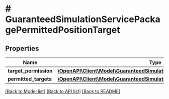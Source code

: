 # # GuaranteedSimulationServicePackagePermittedPositionTarget

## Properties

Name | Type | Description | Notes
------------ | ------------- | ------------- | -------------
**target_permission** | [**\OpenAPI\Client\Model\GuaranteedSimulationServicePackagePermissionType**](GuaranteedSimulationServicePackagePermissionType.md) |  | [optional]
**permitted_targets** | [**\OpenAPI\Client\Model\GuaranteedSimulationServicePermittedPositionTarget[]**](GuaranteedSimulationServicePermittedPositionTarget.md) |  | [optional]

[[Back to Model list]](../../README.md#models) [[Back to API list]](../../README.md#endpoints) [[Back to README]](../../README.md)
